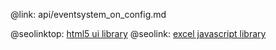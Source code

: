 @link: api/eventsystem_on_config.md

@seolinktop: [html5 ui library](https://webix.com)
@seolink: [excel javascript library](https://webix.com/widget/excel_viewer/)